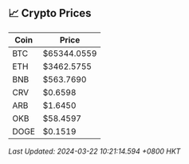 ## 📈 Crypto Prices

| Coin | Price |
| ---- | ----- |
| BTC | $65344.0559 |
| ETH | $3462.5755 |
| BNB | $563.7690 |
| CRV | $0.6598 |
| ARB | $1.6450 |
| OKB | $58.4597 |
| DOGE | $0.1519 |

_Last Updated: 2024-03-22 10:21:14.594 +0800 HKT_